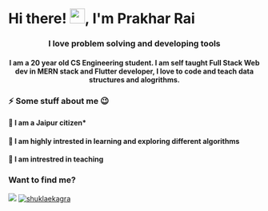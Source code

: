 # Hi there! <img src="https://raw.githubusercontent.com/MartinHeinz/MartinHeinz/master/wave.gif" width="30px">, I'm Prakhar Rai
<h3 align="center">I love problem solving and developing tools</h3>
<h4 align="center"> I am a 20 year old CS Engineering student. I am self taught Full Stack Web dev in MERN stack and Flutter developer, I love to code and teach data structures and alogrithms.</h3>


<h3>⚡ Some stuff about me 😉</h3>
<h4>🎄 I am a Jaipur citizen*</h4>
<h4>🎄 I am highly intrested in learning and exploring different algorithms</h4>
<h4>🎄 I am intrestred in teaching</h4>

<h3 align="left">Want to find me?</h3>
<p align="left">
<a href="https://linkedin.com/in/ekagrashukla" target="blank"><img src="https://img.icons8.com/color/50/000000/linkedin.png" /></a>
  <span>         </span>
<a href="https://instagram.com/shuklaekagra" target="blank"><img src="https://img.icons8.com/fluent/50/000000/instagram-new.png" alt="shuklaekagra"/></a>
</p>
<!--
**prakharrai1609/prakharrai1609** is a ✨ _special_ ✨ repository because its `README.md` (this file) appears on your GitHub profile.


Here are some ideas to get you started:

- 🔭 I’m currently working on ...
- 🌱 I’m currently learning ...
- 👯 I’m looking to collaborate on ...
- 🤔 I’m looking for help with ...
- 💬 Ask me about ...
- 📫 How to reach me: ...
- 😄 Pronouns: ...
-  ...
-->
